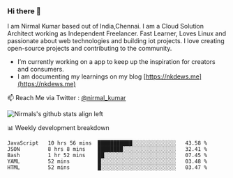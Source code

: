 ### Hi there 👋

 I am Nirmal Kumar based out of India,Chennai. I am a Cloud Solution Architect working as Independent Freelancer. Fast Learner, Loves Linux and passionate about web technologies and building iot projects. I love creating open-source projects and contributing to the community.

- I’m currently working on a app to keep up the inspiration for creators and consumers.
- I am documenting my learnings on my blog [https://nkdews.me](https://nkdews.me)

📫 Reach Me via  Twitter : [@nirmal_kumar](https://twitter.com/nirmal_kumar)

![Nirmals's github stats align left](https://github-readme-stats.vercel.app/api?username=nk-gears&show_icons=true)


📊 Weekly development breakdown

<!--START_SECTION:waka-->
```text
JavaScript   10 hrs 56 mins  ███████████░░░░░░░░░░░░░░   43.58 % 
JSON         8 hrs 8 mins    ████████░░░░░░░░░░░░░░░░░   32.41 % 
Bash         1 hr 52 mins    ██░░░░░░░░░░░░░░░░░░░░░░░   07.45 % 
YAML         52 mins         █░░░░░░░░░░░░░░░░░░░░░░░░   03.48 % 
HTML         52 mins         █░░░░░░░░░░░░░░░░░░░░░░░░   03.47 % 
```
<!--END_SECTION:waka-->


